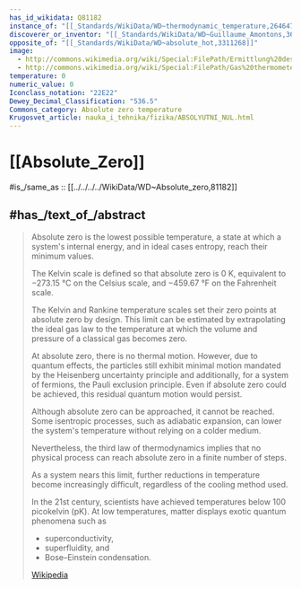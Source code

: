 ```yaml
---
has_id_wikidata: Q81182
instance_of: "[[_Standards/WikiData/WD~thermodynamic_temperature,264647]]"
discoverer_or_inventor: "[[_Standards/WikiData/WD~Guillaume_Amontons,368121]]"
opposite_of: "[[_Standards/WikiData/WD~absolute_hot,3311268]]"
image:
  - http://commons.wikimedia.org/wiki/Special:FilePath/Ermittlung%20des%20absoluten%20Nullpunktes%20mit%20dem%20Gesetz%20von%20Gay-Lussac.svg
  - http://commons.wikimedia.org/wiki/Special:FilePath/Gas%20thermometer%20and%20absolute%20zero%20fr.jpg
temperature: 0
numeric_value: 0
Iconclass_notation: "22E22"
Dewey_Decimal_Classification: "536.5"
Commons_category: Absolute zero temperature
Krugosvet_article: nauka_i_tehnika/fizika/ABSOLYUTNI_NUL.html
---
```


# [[Absolute_Zero]] 

#is_/same_as :: [[../../../../WikiData/WD~Absolute_zero,81182]] 

## #has_/text_of_/abstract 

> Absolute zero is the lowest possible temperature, a state at which a system's internal energy, 
> and in ideal cases entropy, reach their minimum values. 
> 
> The Kelvin scale is defined so that absolute zero is 0 K, 
> equivalent to −273.15 °C on the Celsius scale, and −459.67 °F on the Fahrenheit scale. 
> 
> The Kelvin and Rankine temperature scales set their zero points at absolute zero by design. 
> This limit can be estimated by extrapolating the ideal gas law 
> to the temperature at which the volume and pressure of a classical gas becomes zero.
>
> At absolute zero, there is no thermal motion. 
> However, due to quantum effects, the particles still exhibit minimal motion 
> mandated by the Heisenberg uncertainty principle 
> and additionally, for a system of fermions, the Pauli exclusion principle. 
> Even if absolute zero could be achieved, this residual quantum motion would persist. 
>
> Although absolute zero can be approached, it cannot be reached. 
> Some isentropic processes, such as adiabatic expansion, 
> can lower the system's temperature without relying on a colder medium. 
> 
> Nevertheless, the third law of thermodynamics implies that 
> no physical process can reach absolute zero in a finite number of steps. 
> 
> As a system nears this limit, further reductions in temperature become increasingly difficult, 
> regardless of the cooling method used. 
> 
> In the 21st century, scientists have achieved temperatures below 100 picokelvin (pK). 
> At low temperatures, matter displays exotic quantum phenomena such as 
> - superconductivity, 
> - superfluidity, and 
> - Bose–Einstein condensation.
>
> [Wikipedia](https://en.wikipedia.org/wiki/Absolute%20zero) 






